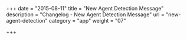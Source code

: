 +++
date = "2015-08-11"
title = "New Agent Detection Message"
description = "Changelog - New Agent Detection Message"
url = "new-agent-detection"
category = "app"
weight = "07"

+++